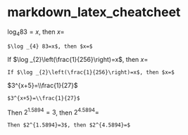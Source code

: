 # markdown_latex_cheatcheet



$\log _{4} 83=x$, then $x=$ 
```
$\log _{4} 83=x$, then $x=$ 
```


If $\log _{2}\left(\frac{1}{256}\right)=x$, then $x=$
```
If $\log _{2}\left(\frac{1}{256}\right)=x$, then $x=$
```

$3^{x+5}=\\frac{1}{27}$
```
$3^{x+5}=\\frac{1}{27}$
```

Then $2^{1.5894}=3$, then $2^{4.5894}=$
```
Then $2^{1.5894}=3$, then $2^{4.5894}=$
```
